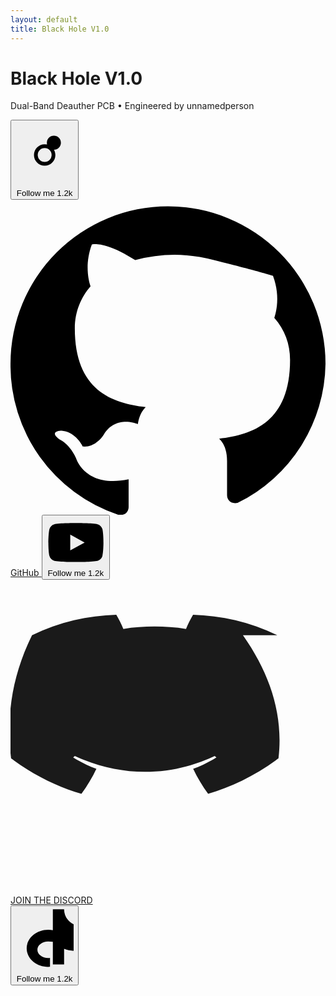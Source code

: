 ```yaml
---
layout: default
title: Black Hole V1.0
---
```


<!-- Tailwind CSS CDN (included only once per page) -->
<link href="https://cdn.jsdelivr.net/npm/tailwindcss@2.2.19/dist/tailwind.min.css" rel="stylesheet">

<!-- Main Header -->
<div class="bg-black text-white text-center py-10">
  <h1 class="text-4xl font-bold">Black Hole V1.0</h1>
  <p class="mt-2 text-lg text-gray-400">Dual-Band Deauther PCB • Engineered by unnamedperson</p>
</div>

<!-- Social Buttons Section -->
<section class="flex flex-wrap justify-center gap-6 p-6 bg-gray-900 text-white">

  <!-- Instagram -->
  <button class="flex items-center gap-2 p-2 bg-white rounded-full text-black hover:scale-105 transition">
    <svg class="w-6 h-6" viewBox="0 0 448 512" fill="currentColor">
      <path d="M224,202.66A53.34,53.34,0,1,0,277.34,256,53.38,53.38,0,0,0,224,202.66Zm124.71-41a54,54,0,1,1-54-54A54,54,0,0,1,348.71,161.71ZM224,338.91c-45.34,0-82.21-36.86-82.21-82.21S178.66,174.48,224,174.48s82.21,36.86,82.21,82.21S269.34,338.91,224,338.91Z"/>
    </svg>
    <span class="text-sm font-medium">Follow me</span>
    <span class="text-sm text-gray-500">1.2k</span>
  </button>

  <!-- GitHub -->
  <a href="https://github.com/unnamedperson488/BlackHoleV1.0" class="group flex items-center gap-2 hover:underline bg-neutral-900 px-6 py-3 text-white font-bold rounded-lg transition">
    <svg class="w-6 h-6 fill-current" viewBox="0 0 24 24">
      <path d="M12 .5A12 12 0 0 0 0 12.5a12 12 0 0 0 8.2 11.5c.6.1.8-.3.8-.6v-2.1c-3.3.7-4-1.6-4-1.6-.5-1.1-1.2-1.4-1.2-1.4-1-.7.1-.7.1-.7 1.1.1 1.6 1.2 1.6 1.2 1 .1 1.6-.9 1.6-.9.8-1.3 2.1-1 2.6-.8.1-.6.3-1 .6-1.3-2.6-.3-5.4-1.3-5.4-6 0-1.3.5-2.4 1.2-3.2-.1-.3-.5-1.6.1-3.2 0 0 1-.3 3.3 1.2a11.5 11.5 0 0 1 6 0C19.1 5.5 20 5.8 20 5.8c.6 1.6.2 2.9.1 3.2.8.9 1.2 2 1.2 3.2 0 4.7-2.8 5.7-5.4 6 .3.3.6.8.6 1.7v2.6c0 .3.2.7.8.6A12 12 0 0 0 24 12.5 12 12 0 0 0 12 .5z"/>
    </svg>
    GitHub
  </a>

  <!-- YouTube -->
  <button class="flex items-center gap-2 p-2 bg-white rounded-full text-black hover:scale-105 transition">
    <svg class="w-6 h-6" viewBox="0 0 576 512" fill="currentColor">
      <path d="M549.7 124.1c-6.3-23.7-24.9-42.3-48.6-48.6C456.3 64 288 64 288 64S119.7 64 74.9 75.5c-23.7 6.3-42.3 24.9-48.6 48.6C16 169 16 256 16 256s0 87 10.3 131.9c6.3 23.7 24.9 42.3 48.6 48.6C119.7 448 288 448 288 448s168.3 0 213.1-11.5c23.7-6.3 42.3-24.9 48.6-48.6C560 343 560 256 560 256s0-87-10.3-131.9zM232 334V178l142 78-142 78z"/>
    </svg>
    <span class="text-sm font-medium">Follow me</span>
    <span class="text-sm text-gray-500">1.2k</span>
  </button>

  <!-- Discord -->
  <a href="#" class="flex items-center gap-2 bg-[#5865F2] hover:bg-[#4752C4] text-white px-6 py-3 rounded-lg transition">
    <svg viewBox="0 -28.5 256 256" class="w-6 h-6" fill="currentColor">
      <path d="M216.856 16.597C194.542 5.831 171.124.644 148.374 0c-2.142 3.7-4.059 7.521-5.742 11.446-17.107-2.557-34.13-2.557-50.91 0-1.683-3.946-3.6-7.768-5.742-11.446-22.75.644-46.168 5.831-68.482 16.597C.673 50.505-3.44 83.747.475 116.692c19.45 14.391 38.452 23.172 57.175 28.823 4.682-6.378 8.77-13.19 12.154-20.317-6.623-2.502-12.969-5.585-18.94-9.271.51-.368.98-.776 1.42-1.218 36.925 17.203 77.153 17.203 113.69 0 .44.442.91.85 1.42 1.218-5.97 3.707-12.317 6.79-18.94 9.271 3.384 7.127 7.472 13.939 12.154 20.317 18.723-5.651 37.725-14.432 57.175-28.823 4.238-35.874-7.101-69.073-28.878-100.095z"/>
    </svg>
    <div class="flex flex-col text-left">
      <span class="text-xs font-semibold leading-none">JOIN THE</span>
      <span class="text-base font-bold">DISCORD</span>
    </div>
  </a>

  <!-- TikTok -->
  <button class="flex items-center gap-2 p-2 bg-white rounded-full text-black hover:scale-105 transition">
    <svg class="w-6 h-6" viewBox="0 0 448 512" fill="currentColor">
      <path d="M448,209.9v125.1c-26.2-1.2-51.3-6.5-74.8-15.3v119.1h-86.4V265.5c-11.5-2.2-23.4-3.3-35.5-3.3c-45.8,0-83.1,28.5-83.1,63.6s37.3,63.6,83.1,63.6c4.6,0,9.2-.3,13.6-.9v69.2c-4.5.4-9.1.6-13.6.6c-91.4,0-165.4-63.9-165.4-142.5s74-142.5,165.4-142.5c12.1,0,23.9,1.1,35.5,3.3V16h86.4v.3c0,69.2,56.1,125.6,125.6,125.6z"/>
    </svg>
    <span class="text-sm font-medium">Follow me</span>
    <span class="text-sm text-gray-500">1.2k</span>
  </button>

</section>
